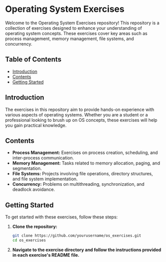 # Operating System Exercises

Welcome to the Operating System Exercises repository! This repository is a collection of exercises designed to enhance your understanding of operating system concepts. These exercises cover key areas such as process management, memory management, file systems, and concurrency.

## Table of Contents

- [Introduction](#introduction)
- [Contents](#contents)
- [Getting Started](#getting-started)

## Introduction

The exercises in this repository aim to provide hands-on experience with various aspects of operating systems. Whether you are a student or a professional looking to brush up on OS concepts, these exercises will help you gain practical knowledge.

## Contents

- **Process Management:** Exercises on process creation, scheduling, and inter-process communication.
- **Memory Management:** Tasks related to memory allocation, paging, and segmentation.
- **File Systems:** Projects involving file operations, directory structures, and file system implementation.
- **Concurrency:** Problems on multithreading, synchronization, and deadlock avoidance.

## Getting Started

To get started with these exercises, follow these steps:

1. **Clone the repository:**
   ```bash
   git clone https://github.com/yourusername/os_exercises.git
   cd os_exercises
   ```

2. **Navigate to the exercise directory and follow the instructions provided in each exercise's README file.**

